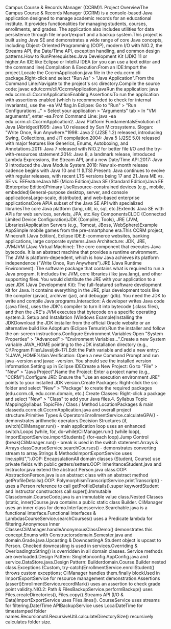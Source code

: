 Campus Course & Records Manager (CCRM)1. Project OverviewThe Campus Course & Records Manager (CCRM) is a console-based Java application designed to manage academic records for an educational institute. It provides functionalities for managing students, courses, enrollments, and grades. The application also includes utilities for data persistence through file import/export and a backup system.This project is built using Java SE and demonstrates a wide range of core Java concepts, including Object-Oriented Programming (OOP), modern I/O with NIO.2, the Streams API, the Date/Time API, exception handling, and common design patterns.How to RunPrerequisites:Java Development Kit (JDK) 11 or higher.An IDE like Eclipse or IntelliJ IDEA (or you can use a text editor and the command line).Compilation & Execution:From an IDE:Import the project.Locate the CccrmApplication.java file in the edu.ccrm.cli package.Right-click and select "Run As" > "Java Application".From the Command Line:Navigate to the project's src directory.Compile the source code: javac edu/ccrm/cli/CccrmApplication.javaRun the application: java edu.ccrm.cli.CccrmApplicationEnabling Assertions:To run the application with assertions enabled (which is recommended to check for internal invariants), use the -ea VM flag.In Eclipse: Go to "Run" > "Run Configurations..." > Select your application > "Arguments" tab > In "VM arguments", enter -ea.From Command Line: java -ea edu.ccrm.cli.CccrmApplication2. Java Platform FundamentalsEvolution of Java (Abridged)1995: Java 1.0 released by Sun Microsystems. Slogan: "Write Once, Run Anywhere."1998: Java 2 (J2SE 1.2) released, introducing Swing, Collections, and JIT compilation.2004: Java 5 (J2SE 5.0) released with major features like Generics, Enums, Autoboxing, and Annotations.2011: Java 7 released with NIO.2 for better file I/O and the try-with-resources statement.2014: Java 8, a landmark release, introduced Lambda Expressions, the Stream API, and a new Date/Time API.2017: Java 9 introduced the Java Module System.2018: New six-month release cadence begins with Java 10 and 11 (LTS).Present: Java continues to evolve with regular releases, with recent LTS versions being 17 and 21.Java ME vs. SE vs. EEFeatureJava ME (Micro Edition)Java SE (Standard Edition)Java EE (Enterprise Edition)Primary UseResource-constrained devices (e.g., mobile, embedded)General-purpose desktop, server, and console applicationsLarge-scale, distributed, and web-based enterprise applicationsCore APIA subset of the Java SE API with specialized librariesThe core Java platform (lang, util, io, sql, etc.)Extends Java SE with APIs for web services, servlets, JPA, etc.Key ComponentsCLDC (Connected Limited Device Configuration)JDK (Compiler, Tools), JRE (JVM, Libraries)Application Servers (e.g., Tomcat, JBoss, WebSphere)Example AppSimple mobile games from the pre-smartphone era.This CCRM project, Minecraft (Java Edition), Eclipse IDE.E-commerce websites, banking applications, large corporate systems.Java Architecture: JDK, JRE, JVMJVM (Java Virtual Machine): The core component that executes Java bytecode. It is an abstract machine that provides a runtime environment. The JVM is platform-dependent, which is how Java achieves its platform independence ("Write Once, Run Anywhere").JRE (Java Runtime Environment): The software package that contains what is required to run a Java program. It includes the JVM, core libraries (like java.lang), and other supporting files. You would distribute the JRE with your application to a user.JDK (Java Development Kit): The full-featured software development kit for Java. It contains everything in the JRE, plus development tools like the compiler (javac), archiver (jar), and debugger (jdb). You need the JDK to write and compile Java programs.Interaction: A developer writes Java code (.java files), uses the JDK's compiler to turn it into bytecode (.class files), and then the JRE's JVM executes that bytecode on a specific operating system.3. Setup and Installation (Windows Example)Installing the JDKDownload the JDK installer from the official Oracle website or an alternative build like Adoptium (Eclipse Temurin).Run the installer and follow the on-screen instructions.Configure Environment Variables:Open "System Properties" > "Advanced" > "Environment Variables...".Create a new System variable JAVA_HOME pointing to the JDK installation directory (e.g., C:\Program Files\Java\jdk-17).Edit the Path variable and add a new entry: %JAVA_HOME%\bin.Verification: Open a new Command Prompt and run java -version and javac -version. You should see the installed version information.Setting up in Eclipse IDECreate a New Project: Go to "File" > "New" > "Java Project".Name the Project: Enter a project name (e.g., "CCRM").Configure JRE: Ensure the "Use an execution environment JRE" points to your installed JDK version.Create Packages: Right-click the src folder and select "New" > "Package" to create the required packages (edu.ccrm.cli, edu.ccrm.domain, etc.).Create Classes: Right-click a package and select "New" > "Class" to add your Java files.4. Syllabus Topic MappingSyllabus TopicFile / Class / Method LocationPackages & main classedu.ccrm.cli.CccrmApplication.java and overall project structure.Primitive Types & OperatorsEnrollmentService.calculateGPA() - demonstrates arithmetic operators.Decision Structures (if, switch)CliManager.run() - main application loop uses an enhanced switch.Loops (while, for, do-while)CliManager.run() (while loop), ImportExportService.importStudents() (for-each loop).Jump Control (break)CliManager.run() - break is used in the switch statement.Arrays & Arrays classCourseService.searchCourses() - demonstrates converting stream to array.Strings & MethodsImportExportService uses line.split(",").OOP: EncapsulationAll domain classes (Student, Course) use private fields with public getters/setters.OOP: InheritanceStudent.java and Instructor.java extend the abstract Person.java class.OOP: AbstractionPerson.java is an abstract class with an abstract method getProfileDetails().OOP: PolymorphismTranscriptService.printTranscript() - uses a Person reference to call getProfileDetails().super keywordStudent and Instructor constructors call super().Immutable Classdomain.CourseCode.java is an immutable value class.Nested Classes (static, inner)Course.java contains a public static class Builder. CliManager uses an inner class for demo.Interfacesservice.Searchable.java is a functional interface.Functional Interfaces & LambdasCourseService.searchCourses() uses a Predicate lambda for filtering.Anonymous Inner ClassesCliManager.handleAnonymousClassDemo() demonstrates this concept.Enums with Constructorsdomain.Semester.java and domain.Grade.java.Upcasting & DowncastingA Student object is upcast to Person. Checked downcasting is used in services.Overriding & OverloadingtoString() is overridden in all domain classes. Service methods are overloaded.Design Pattern: Singletonconfig.AppConfig.java and service.DataStore.java.Design Pattern: Builderdomain.Course.Builder nested class.Exceptions (Custom, try-catch)EnrollmentService.enrollStudent() throws custom exceptions; CliManager handles them.finally blockUsed in ImportExportService for resource management demonstration.Assertions (assert)EnrollmentService.recordMark() uses an assertion to check grade point validity.NIO.2: Path & FilesBackupService.performBackup() uses Files.createDirectories(), Files.copy().Streams API (I/O & Data)ImportExportService uses Files.lines(). CourseService uses streams for filtering.Date/Time APIBackupService uses LocalDateTime for timestamped folder names.Recursionutil.RecursiveUtil.calculateDirectorySize() recursively calculates folder size.
